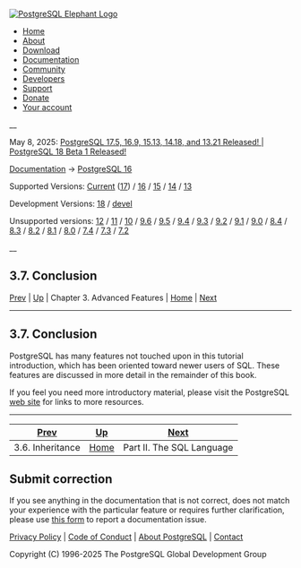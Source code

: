 [ ![PostgreSQL Elephant Logo](/media/img/about/press/elephant.png) ](/)

  * [Home](/ "Home")
  * [About](/about/ "About")
  * [Download](/download/ "Download")
  * [Documentation](/docs/ "Documentation")
  * [Community](/community/ "Community")
  * [Developers](/developer/ "Developers")
  * [Support](/support/ "Support")
  * [Donate](/about/donate/ "Donate")
  * [Your account](/account/ "Your account")

__

May 8, 2025: [ PostgreSQL 17.5, 16.9, 15.13, 14.18, and 13.21 Released! ](/about/news/postgresql-175-169-1513-1418-and-1321-released-3072/) | [ PostgreSQL 18 Beta 1 Released! ](/about/news/postgresql-18-beta-1-released-3070/)

[Documentation](/docs/ "Documentation") -> [PostgreSQL
16](/docs/16/index.html)

Supported Versions: [Current](/docs/current/tutorial-conclusion.html
"PostgreSQL 17 - 3.7. Conclusion") ([17](/docs/17/tutorial-conclusion.html
"PostgreSQL 17 - 3.7. Conclusion")) / [16](/docs/16/tutorial-conclusion.html
"PostgreSQL 16 - 3.7. Conclusion") / [15](/docs/15/tutorial-conclusion.html
"PostgreSQL 15 - 3.7. Conclusion") / [14](/docs/14/tutorial-conclusion.html
"PostgreSQL 14 - 3.7. Conclusion") / [13](/docs/13/tutorial-conclusion.html
"PostgreSQL 13 - 3.7. Conclusion")

Development Versions: [18](/docs/18/tutorial-conclusion.html "PostgreSQL 18 -
3.7. Conclusion") / [devel](/docs/devel/tutorial-conclusion.html "PostgreSQL
devel - 3.7. Conclusion")

Unsupported versions: [12](/docs/12/tutorial-conclusion.html "PostgreSQL 12 -
3.7. Conclusion") / [11](/docs/11/tutorial-conclusion.html "PostgreSQL 11 -
3.7. Conclusion") / [10](/docs/10/tutorial-conclusion.html "PostgreSQL 10 -
3.7. Conclusion") / [9.6](/docs/9.6/tutorial-conclusion.html "PostgreSQL 9.6 -
3.7. Conclusion") / [9.5](/docs/9.5/tutorial-conclusion.html "PostgreSQL 9.5 -
3.7. Conclusion") / [9.4](/docs/9.4/tutorial-conclusion.html "PostgreSQL 9.4 -
3.7. Conclusion") / [9.3](/docs/9.3/tutorial-conclusion.html "PostgreSQL 9.3 -
3.7. Conclusion") / [9.2](/docs/9.2/tutorial-conclusion.html "PostgreSQL 9.2 -
3.7. Conclusion") / [9.1](/docs/9.1/tutorial-conclusion.html "PostgreSQL 9.1 -
3.7. Conclusion") / [9.0](/docs/9.0/tutorial-conclusion.html "PostgreSQL 9.0 -
3.7. Conclusion") / [8.4](/docs/8.4/tutorial-conclusion.html "PostgreSQL 8.4 -
3.7. Conclusion") / [8.3](/docs/8.3/tutorial-conclusion.html "PostgreSQL 8.3 -
3.7. Conclusion") / [8.2](/docs/8.2/tutorial-conclusion.html "PostgreSQL 8.2 -
3.7. Conclusion") / [8.1](/docs/8.1/tutorial-conclusion.html "PostgreSQL 8.1 -
3.7. Conclusion") / [8.0](/docs/8.0/tutorial-conclusion.html "PostgreSQL 8.0 -
3.7. Conclusion") / [7.4](/docs/7.4/tutorial-conclusion.html "PostgreSQL 7.4 -
3.7. Conclusion") / [7.3](/docs/7.3/tutorial-conclusion.html "PostgreSQL 7.3 -
3.7. Conclusion") / [7.2](/docs/7.2/tutorial-conclusion.html "PostgreSQL 7.2 -
3.7. Conclusion")

__

3.7. Conclusion  
---  
[Prev](tutorial-inheritance.html "3.6. Inheritance")  | [Up](tutorial-advanced.html "Chapter 3. Advanced Features") | Chapter 3. Advanced Features | [Home](index.html "PostgreSQL 16.9 Documentation") |  [Next](sql.html "Part II. The SQL Language")  
  
* * *

## 3.7. Conclusion #

PostgreSQL has many features not touched upon in this tutorial introduction,
which has been oriented toward newer users of SQL. These features are
discussed in more detail in the remainder of this book.

If you feel you need more introductory material, please visit the PostgreSQL
[web site](https://www.postgresql.org) for links to more resources.

* * *

[Prev](tutorial-inheritance.html "3.6. Inheritance")  | [Up](tutorial-advanced.html "Chapter 3. Advanced Features") |  [Next](sql.html "Part II. The SQL Language")  
---|---|---  
3.6. Inheritance  | [Home](index.html "PostgreSQL 16.9 Documentation") |  Part II. The SQL Language  
  
## Submit correction

If you see anything in the documentation that is not correct, does not match
your experience with the particular feature or requires further clarification,
please use [this form](/account/comments/new/16/tutorial-conclusion.html/) to
report a documentation issue.

[Privacy Policy](/about/privacypolicy) | [Code of Conduct](/about/policies/coc/) | [About PostgreSQL](/about/) | [Contact](/about/contact/)  

Copyright (C) 1996-2025 The PostgreSQL Global Development Group

